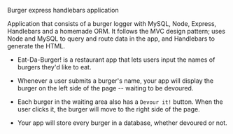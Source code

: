 Burger express handlebars application

Application that consists of a  burger logger with MySQL, Node, Express, Handlebars and a homemade ORM. It follows the MVC design pattern; uses Node and MySQL to query and route data in the app, and Handlebars to generate the HTML.



* Eat-Da-Burger! is a restaurant app that lets users input the names of burgers they'd like to eat.

* Whenever a user submits a burger's name, your app will display the burger on the left side of the page -- waiting to be devoured.

* Each burger in the waiting area also has a `Devour it!` button. When the user clicks it, the burger will move to the right side of the page.

* Your app will store every burger in a database, whether devoured or not.

